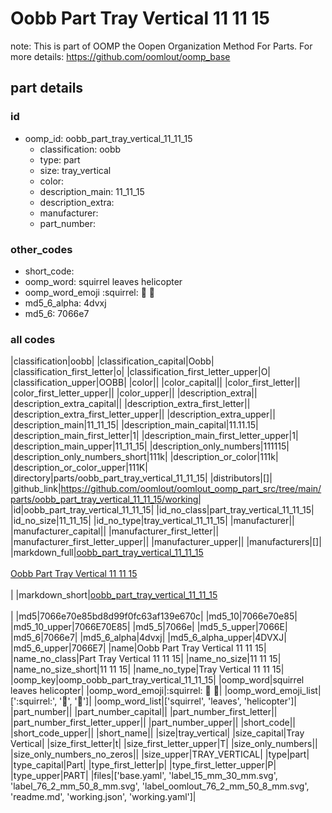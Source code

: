 # Oobb Part Tray Vertical 11 11 15  

note: This is part of OOMP the Oopen Organization Method For Parts. For more details: https://github.com/oomlout/oomp_base

##  part details





### id
* oomp_id: oobb_part_tray_vertical_11_11_15
  * classification: oobb
  * type: part
  * size: tray_vertical
  * color: 
  * description_main: 11_11_15
  * description_extra: 
  * manufacturer: 
  * part_number: 

### other_codes
* short_code: 
* oomp_word: squirrel leaves helicopter
* oomp_word_emoji :squirrel: :leaves: :helicopter:
* md5_6_alpha: 4dvxj
* md5_6: 7066e7

### all codes 
|classification|oobb|
|classification_capital|Oobb|
|classification_first_letter|o|
|classification_first_letter_upper|O|
|classification_upper|OOBB|
|color||
|color_capital||
|color_first_letter||
|color_first_letter_upper||
|color_upper||
|description_extra||
|description_extra_capital||
|description_extra_first_letter||
|description_extra_first_letter_upper||
|description_extra_upper||
|description_main|11_11_15|
|description_main_capital|11.11.15|
|description_main_first_letter|1|
|description_main_first_letter_upper|1|
|description_main_upper|11_11_15|
|description_only_numbers|111115|
|description_only_numbers_short|111k|
|description_or_color|111k|
|description_or_color_upper|111K|
|directory|parts/oobb_part_tray_vertical_11_11_15|
|distributors|[]|
|github_link|https://github.com/oomlout/oomlout_oomp_part_src/tree/main/parts/oobb_part_tray_vertical_11_11_15/working|
|id|oobb_part_tray_vertical_11_11_15|
|id_no_class|part_tray_vertical_11_11_15|
|id_no_size|11_11_15|
|id_no_type|tray_vertical_11_11_15|
|manufacturer||
|manufacturer_capital||
|manufacturer_first_letter||
|manufacturer_first_letter_upper||
|manufacturer_upper||
|manufacturers|[]|
|markdown_full|[oobb_part_tray_vertical_11_11_15](https://github.com/oomlout/oomlout_oomp_part_src/tree/main/parts/oobb_part_tray_vertical_11_11_15/working)<br>[](https://github.com/oomlout/oomlout_oomp_part_src/tree/main/parts/oobb_part_tray_vertical_11_11_15/working)<br>[Oobb Part Tray Vertical 11 11 15](https://github.com/oomlout/oomlout_oomp_part_src/tree/main/parts/oobb_part_tray_vertical_11_11_15/working)<br><br>|
|markdown_short|[oobb_part_tray_vertical_11_11_15](https://github.com/oomlout/oomlout_oomp_part_src/tree/main/parts/oobb_part_tray_vertical_11_11_15/working)<br><br>|
|md5|7066e70e85bd8d99f0fc63af139e670c|
|md5_10|7066e70e85|
|md5_10_upper|7066E70E85|
|md5_5|7066e|
|md5_5_upper|7066E|
|md5_6|7066e7|
|md5_6_alpha|4dvxj|
|md5_6_alpha_upper|4DVXJ|
|md5_6_upper|7066E7|
|name|Oobb Part Tray Vertical 11 11 15|
|name_no_class|Part Tray Vertical 11 11 15|
|name_no_size|11 11 15|
|name_no_size_short|11 11 15|
|name_no_type|Tray Vertical 11 11 15|
|oomp_key|oomp_oobb_part_tray_vertical_11_11_15|
|oomp_word|squirrel leaves helicopter|
|oomp_word_emoji|:squirrel: :leaves: :helicopter:|
|oomp_word_emoji_list|[':squirrel:', ':leaves:', ':helicopter:']|
|oomp_word_list|['squirrel', 'leaves', 'helicopter']|
|part_number||
|part_number_capital||
|part_number_first_letter||
|part_number_first_letter_upper||
|part_number_upper||
|short_code||
|short_code_upper||
|short_name||
|size|tray_vertical|
|size_capital|Tray Vertical|
|size_first_letter|t|
|size_first_letter_upper|T|
|size_only_numbers||
|size_only_numbers_no_zeros||
|size_upper|TRAY_VERTICAL|
|type|part|
|type_capital|Part|
|type_first_letter|p|
|type_first_letter_upper|P|
|type_upper|PART|
|files|['base.yaml', 'label_15_mm_30_mm.svg', 'label_76_2_mm_50_8_mm.svg', 'label_oomlout_76_2_mm_50_8_mm.svg', 'readme.md', 'working.json', 'working.yaml']|
